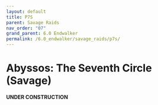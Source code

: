 ```yaml
---
layout: default
title: P7S
parent: Savage Raids
nav_order: "07"
grand_parent: 6.0 Endwalker
permalink: /6.0_endwalker/savage_raids/p7s/
---
```


# Abyssos: The Seventh Circle (Savage)

**UNDER CONSTRUCTION**